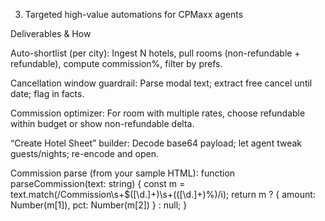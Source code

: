 3) Targeted high-value automations for CPMaxx agents

Deliverables & How

Auto-shortlist (per city): Ingest N hotels, pull rooms (non-refundable + refundable), compute commission%, filter by prefs.

Cancellation window guardrail: Parse modal text; extract free cancel until date; flag in facts.

Commission optimizer: For room with multiple rates, choose refundable within budget or show non-refundable delta.

“Create Hotel Sheet” builder: Decode base64 payload; let agent tweak guests/nights; re-encode and open.

Commission parse (from your sample HTML):
function parseCommission(text: string) {
  const m = text.match(/Commission\s+\$([\d.]+)\s+\(([\d.]+)%\)/i);
  return m ? { amount: Number(m[1]), pct: Number(m[2]) } : null;
}

